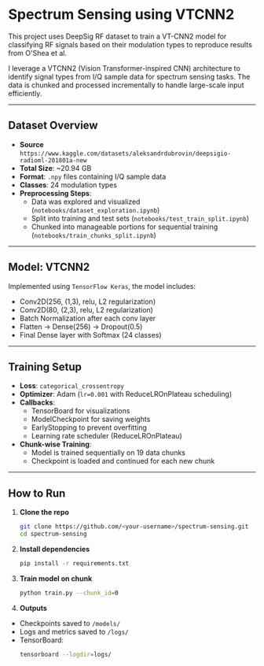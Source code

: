 # Spectrum Sensing using VTCNN2

This project uses DeepSig RF dataset to train a VT-CNN2 model for classifying RF signals based on their modulation types to reproduce results from O'Shea et al.

I leverage a VTCNN2 (Vision Transformer-inspired CNN) architecture to identify signal types from I/Q sample data for spectrum sensing tasks. The data is chunked and processed incrementally to handle large-scale input efficiently.

---

## Dataset Overview
- **Source** `https://www.kaggle.com/datasets/aleksandrdubrovin/deepsigio-radioml-201801a-new`
- **Total Size**: ~20.94 GB
- **Format**: `.npy` files containing I/Q sample data
- **Classes**: 24 modulation types
- **Preprocessing Steps**:
  - Data was explored and visualized (`notebooks/dataset_exploration.ipynb`)
  - Split into training and test sets (`notebooks/test_train_split.ipynb`)
  - Chunked into manageable portions for sequential training (`notebooks/train_chunks_split.ipynb`)

---

## Model: VTCNN2

Implemented using `TensorFlow Keras`, the model includes:

- Conv2D(256, (1,3), relu, L2 regularization)
- Conv2D(80, (2,3), relu, L2 regularization)
- Batch Normalization after each conv layer
- Flatten → Dense(256) → Dropout(0.5)
- Final Dense layer with Softmax (24 classes)

---

## Training Setup

- **Loss**: `categorical_crossentropy`
- **Optimizer**: Adam (`lr=0.001` with ReduceLROnPlateau scheduling)
- **Callbacks**:
  - TensorBoard for visualizations
  - ModelCheckpoint for saving weights
  - EarlyStopping to prevent overfitting
  - Learning rate scheduler (ReduceLROnPlateau)
- **Chunk-wise Training**:
  - Model is trained sequentially on 19 data chunks
  - Checkpoint is loaded and continued for each new chunk

---

## How to Run

1. **Clone the repo**
   ```bash
   git clone https://github.com/<your-username>/spectrum-sensing.git
   cd spectrum-sensing

2. **Install dependencies**
   ```bash
   pip install -r requirements.txt

3. **Train model on chunk**
   ```bash
   python train.py --chunk_id=0
3. **Outputs**
- Checkpoints saved to `/models/`
- Logs and metrics saved to `/logs/`
- TensorBoard:
  ```bash
  tensorboard --logdir=logs/
